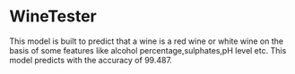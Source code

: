 # WineTester
This model is built to predict that a wine is a red wine or white wine on the basis of some features like alcohol percentage,sulphates,pH level etc. This model predicts with the accuracy of 99.487. 
